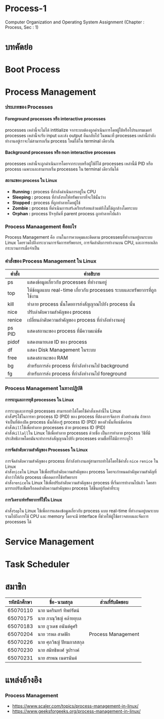 # Process-1
Computer Organization and Operating System Assignment (Chapter : Process, Sec : 1)

# บทคัดย่อ
# Boot Process
# Process Management
### ประเภทของ Processes
#### Foreground processes หรือ interactive processes
processes เหล่านี้จะไม่ได้ intitialize จากระบบต้องถูกดำเนินการโดยผู้ใช้หรือโปรแกรมเมอร์ processes เหล่านี้จะรับ input และส่ง output คืนกลับไป ในขณะที่ processes เหล่านี้กำลังทำงานอยู่เราจะไม่สามารถเริ่ม process ใหม่ได้ใน terminal เดียวกัน
#### Background processes หรือ non interactive processes
processes เหล่านี้จะถูกดำเนินการโดยจากระบบหรือผู้ใช้ก็ได้ processes เหล่านี้มี PID หรือ process เฉพาะและสามารถเริ่ม processes ใน terminal เดียวกันได้
#### สถานะของ process ใน Linux
- **Running :** process ที่กำลังดำเนินการอยู่ใน CPU
- **Sleeping :** process ที่กำลังรอให้ทรัพยากรที่จะใช้นั้นว่าง
- **Stopped :** process ที่ถูกทำลายโดยผู้ใช้
- **Zombie :** process ที่ดำเนินการเสร้๗เรียบร้อยแล้วแต่ยังไม่ได้ถูกล้างโดยระบบ
- **Orphan :** process ปัจจุบันที่ parent process ถูกทำลายไปแล้ว
### Process Manaagement คืออะไร
Process Management คือ งานในการควบคุมและติดตาม processesที่ทำงานอยู่บนระบบ Linux โดยรวมไปถึงกระบวนการจัดการทรัพยากร, การจัดลำดับการทำงานบน CPU, และการยกเลิกกระบวนการเมื่อจำเป็น
### คำสั่งของ Process Management ใน Linux
|คำสั่ง|คำอธิบาย|
|----|--------------|
|ps|แสดงข้อมูลเกี่ยวกับ processes ที่ทำงานอยู่|
|top|ให้ข้อมูลแบบ real-time เกี่ยวกับ processes ระบบและทรัพยากรที่ถูกใช้งาน|
|kill|ทำลาย process นั้นโดยการส่งสัญญาณไปยัง process นั้น|
|nice|ปรับลำดับความสำคัญของ process|
|renice|เปลี่ยนลำดับความสำคัญของ process ที่กำลังทำงานอยู่|
|ps PID|แสดงสถานะของ process ที่มีความแน่ชัด|
|pidof|แสดงหมายเลข ID ของ process|
|df|แสดง Disk Management ในระบบ|
|free|แสดงสถานะของ RAM|
|bg|สำหรับการส่ง process ที่กำลังทำงานไป background|
|fg|สำหรับการส่ง process ที่กำลังทำงานไป foreground|
### Process Management ในทางปฏิบัติ
#### การระบุและการยุติ processes ใน Linux
การระบุและการยุติ processes สามารถทำได้โดยใช้คำสั่งเหล่านี้ใน Linux  
คำสั่ง`PS`ใช้ในการหา process ID (PID) ของ process ที่ต้องการจัดการ ตัวอย่างเช่น ถ้าหากจำเป็นที่ต้องปิด process นั้นก็ต้องรู้ process ID (PID) ของตัวนั้นที่แน่ชัดก่อน  
คำสั่ง`kill`ใช้เพื่อทำลาย processes ด้วย process ID (PID)  
คำสั่ง`killall`ใน Linux ใช้เพื่อทำลาย processes ด้วยชื่อ เป็นการทำลาย process วิธีที่มีประสิทธิภาพโดยมันจะทำการส่งสัญญาณไปยัง processes ตามชื่อที่ได้มีการระบุไว้  
#### การจัดลำดับความสำคัญของ Processes ใน Linux
การจัดลำดับความสำคัญของ process ที่กำลังทำงานอยู่สามารถทำได้โดยใช้คำสั่ง `nice` `renice` ใน Linux  
คำสั่ง`nice`ใน Linux ใช้เพื่อปรับลำดับความสำคัญของ process โดยจะกำหนดลำคัญความสำคัญที่ต่ำกว่าให้กับ process เพื่อลดการใช้ทรัพยากร  
คำสั่ง`renice`ใน Linux ใช้เพื่อปรับลำดับความสำคัญของ process ที่เริ่มการทำงานไปแล้ว โดยสามารรถปรับเพ่ิ่มหรือลดลำดับความสำคัญของ process ได้ขึ้นอยู่กับค่าที่ระบุ  
#### การวิเคราะห์ทรัพยากรที่ใช้ใน Linux
คำสั่ง`top`ใน Linux ใช้เพื่อการแสดงข้อมูลเกี่ยวกับ process แบบ real-time ที่ทำงานอยู่บนระบบรวมไปถึงการใช้ CPU และ memory โดยจะมี interface ที่ช่วยให้ผู้ใช้ตรวจสอบและจัดการ processes ได้

# Service Management
# Task Scheduler

# สมาชิก
|รหัสนักศึกษา|ชื่อ-นามสกุล|ส่วนที่รับผิดชอบ|
|----------|---------------|-----------|
|65070110  |นาย นครินทร์  ทิพย์รัตน์|       |
|65070175  |นาย ภาณุวิชญ์  คล้ายอุบล|       |
|65070183  |นาย ภูวเดช  อนันต์คูศรี|       |
|65070204  |นาย วรพล  สาดฟัก|Process Management|
|65070226  |นาย ศุภวิชญ์  ปัทมภาสสกุล|       |
|65070230  |นาย สมิทธิพงศ์  จูปรางค์|       |
|65070231  |นาย สรพณ  เนตรนันต์|       |

# แหล่งอ้างอิง
### Process Management
- https://www.scaler.com/topics/process-management-in-linux/
- https://www.geeksforgeeks.org/process-management-in-linux/
